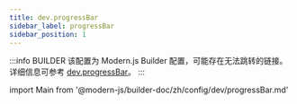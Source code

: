 ```yaml
---
title: dev.progressBar
sidebar_label: progressBar
sidebar_position: 1
---
```


:::info BUILDER
该配置为 Modern.js Builder 配置，可能存在无法跳转的链接。详细信息可参考 [dev.progressBar](https://modernjs.dev/builder/zh/api/config-dev.html#dev-progressbar)。
:::

import Main from '@modern-js/builder-doc/zh/config/dev/progressBar.md'

<Main />
